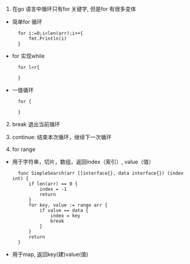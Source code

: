1. 在go 语言中循环只有for 关键字, 但是for 有很多变体

+ 简单for 循环


        for i:=0;i<len(arr);i++{
            fmt.Println(i)
        }

+ for 实现while

        for l<r{

        }

+ 一值循环 

        for {

        }

2. break 退出当前循环

3. continue: 结束本次循环，继续下一次循环

4. for range

+ 用于字符串，切片，数组，返回index（索引）, value（值）

        func SimpleSearch(arr []interface{}, data interface{}) (index int) {
            if len(arr) == 0 {
                index = -1
                return
            }
            for key, value := range arr {
                if value == data {
                    index = key
                    break
                }
            }
            return
        }

+ 用于map, 返回key(建)value(值)
